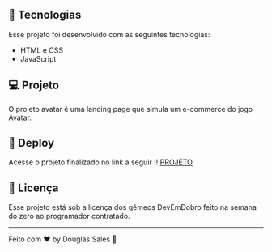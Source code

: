 ## 🚀 Tecnologias

Esse projeto foi desenvolvido com as seguintes tecnologias:

- HTML e CSS
- JavaScript

## 💻 Projeto

O projeto avatar é uma landing page que simula um e-commerce do jogo Avatar.

## 🔗 Deploy

Acesse o projeto finalizado no link a seguir !!
[PROJETO](https://dodosantosbr.github.io/projeto-avatar/)

## :memo: Licença

Esse projeto está sob a licença dos gêmeos DevEmDobro feito na semana do zero ao programador contratado.

---

Feito com ♥ by Douglas Sales :wave:
